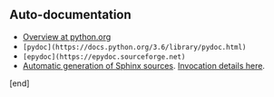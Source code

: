 ## Auto-documentation

 * [Overview at python.org](https://wiki.python.org/moin/DocumentationTools)
 * `[pydoc](https://docs.python.org/3.6/library/pydoc.html)`
 * `[epydoc](https://epydoc.sourceforge.net)`
 * [Automatic generation of Sphinx sources](http://www.sphinx-doc.org/en/stable/man/sphinx-apidoc.html?highlight=automatic). [Invocation details here](http://www.sphinx-doc.org/en/stable/invocation.html#invocation-apidoc).

[end]
